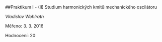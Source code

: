 ##Praktikum I - (II) Studium harmonických kmitů mechanického oscilátoru

*Vladislav Wohlrath*

Měřeno: 3. 3. 2016

Hodnocení: 20

